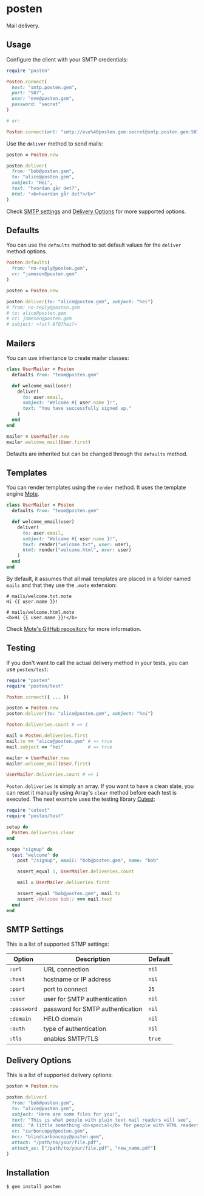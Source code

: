 posten
======

Mail delivery.

Usage
-----

Configure the client with your SMTP credentials:

```ruby
require "posten"

Posten.connect(
  host: "smtp.posten.gem",
  port: "587",
  user: "eve@posten.gem",
  password: "secret"
)

# or:

Posten.connect(url: "smtp://eve%40posten.gem:secret@smtp.posten.gem:587")
```

Use the `deliver` method to send mails:

```ruby
posten = Posten.new

posten.deliver(
  from: "bob@posten.gem",
  to: "alice@posten.gem",
  subject: "Hei",
  text: "hvordan går det?",
  html: "<b>hvordan går det?</b>"
)
```

Check [SMTP settings](#smtp-settings) and [Delivery Options](#delivery-options)
for more supported options.

Defaults
--------

You can use the `defaults` method to set default values for
the `deliver` method options.

```ruby
Posten.defaults(
  from: "no-reply@posten.gem",
  cc: "jameson@posten.gem"
)

posten = Posten.new

posten.deliver(to: "alice@posten.gem", subject: "hei")
# from: no-reply@posten.gem
# to: alice@posten.gem
# cc: jameson@posten.gem
# subject: =?utf-8?Q?hei?=
```

Mailers
-------

You can use inheritance to create mailer classes:

```ruby
class UserMailer < Posten
  defaults from: "team@posten.gem"

  def welcome_mail(user)
    deliver(
      to: user.email,
      subject: "Welcome #{ user.name }!",
      text: "You have successfully signed up."
    )
  end
end

mailer = UserMailer.new
mailer.welcome_mail(User.first)
```

Defaults are inherited but can be changed through the `defaults` method.

Templates
---------

You can render templates using the `render` method. It uses the template
engine [Mote][mote].

```ruby
class UserMailer < Posten
  defaults from: "team@posten.gem"

  def welcome_email(user)
    deliver(
      to: user.email,
      subject: "Welcome #{ user.name }!",
      text: render("welcome.txt", user: user),
      html: render("welcome.html", user: user)
    )
  end
end
```

By default, it assumes that all mail templates are placed in a folder named
`mails` and that they use the `.mote` extension:

```
# mails/welcome.txt.mote
Hi {{ user.name }}!

# mails/welcome.html.mote
<b>Hi {{ user.name }}!</b>
```

Check [Mote's GitHub repository][mote] for more information.

Testing
-------

If you don't want to call the actual delivery method in your tests, you
can use `posten/test`:

```ruby
require "posten"
require "posten/test"

Posten.connect({ ... })

posten = Posten.new
posten.deliver(to: "alice@posten.gem", subject: "hei")

Posten.deliveries.count # => 1

mail = Posten.deliveries.first
mail.to == "alice@posten.gem" # => true
mail.subject == "hei"         # => true

mailer = UserMailer.new
mailer.welcome_mail(User.first)

UserMailer.deliveries.count # => 1
```

`Posten.deliveries` is simply an array. If you want to have a clean slate,
you can reset it manually using Array's `clear` method before each test is
executed. The next example uses the testing library [Cutest][cutest]:

```ruby
require "cutest"
require "posten/test"

setup do
  Posten.deliveries.clear
end

scope "signup" do
  test "welcome" do
    post "/signup", email: "bob@posten.gem", name: "bob"

    assert_equal 1, UserMailer.deliveries.count

    mail = UserMailer.deliveries.first

    assert_equal "bob@posten.gem", mail.to
    assert /Welcome bob!/ === mail.text
  end
end
```

SMTP Settings
-------------

This is a list of supported STMP settings:

| Option      | Description                      | Default |
| ----------- | -------------------------------- | ------- |
| `:url`      | URL connection                   | `nil`   |
| `:host`     | hostname or IP address           | `nil`   |
| `:port`     | port to connect                  | `25`    |
| `:user`     | user for SMTP authentication     | `nil`   |
| `:password` | password for SMTP authentication | `nil`   |
| `:domain`   | HELO domain                      | `nil`   |
| `:auth`     | type of authentication           | `nil`   |
| `:tls`      | enables SMTP/TLS                 | `true`  |

Delivery Options
----------------

This is a list of supported delivery options:

```ruby
posten = Posten.new

posten.deliver(
  from: "bob@posten.gem",
  to: "alice@posten.gem",
  subject: "Here are some files for you!",
  text: "This is what people with plain text mail readers will see",
  html: "A little something <b>special</b> for people with HTML readers",
  cc: "carboncopy@posten.gem",
  bcc: "blindcarboncopy@posten.gem",
  attach: "/path/to/your/file.pdf",
  attach_as: ["/path/to/your/file.pdf", "new_name.pdf"]
)
```

Installation
------------

```
$ gem install posten
```

[cutest]: https://github.com/djanowski/cutest
[mote]: https://github.com/soveran/mote
